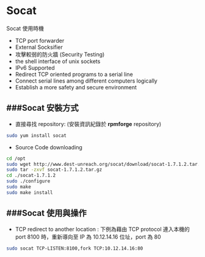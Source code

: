 # Socat

<script type="text/javascript" src="js/general.js"></script>

Socat 使用時機

* TCP port forwarder
* External Socksifier
* 攻擊較弱的防火牆 (Security Testing)
* the shell interface of unix sockets
* IPv6 Supported
* Redirect TCP oriented programs to a serial line
* Connect serial lines among different computers logically
* Establish a more safety and secure environment

###Socat 安裝方式
---

* 直接尋找 repository: (安裝資訊紀錄於 **rpmforge** repository)

```Bash
sudo yum install socat
```

* Source Code downloading

```Bash
cd /opt
sudo wget http://www.dest-unreach.org/socat/download/socat-1.7.1.2.tar.gz
sudo tar -zxvf socat-1.7.1.2.tar.gz
cd ./socat-1.7.1.2
sudo ./configure
sudo make
sudo make install
```

###Socat 使用與操作
---

* TCP redirect to another location : 下例為藉由 TCP protocol 連入本機的 port 8100 時，重新導向至 IP 為 10.12.14.16 位址，port 為 80

```Bash
sudo socat TCP-LISTEN:8100,fork TCP:10.12.14.16:80
```









